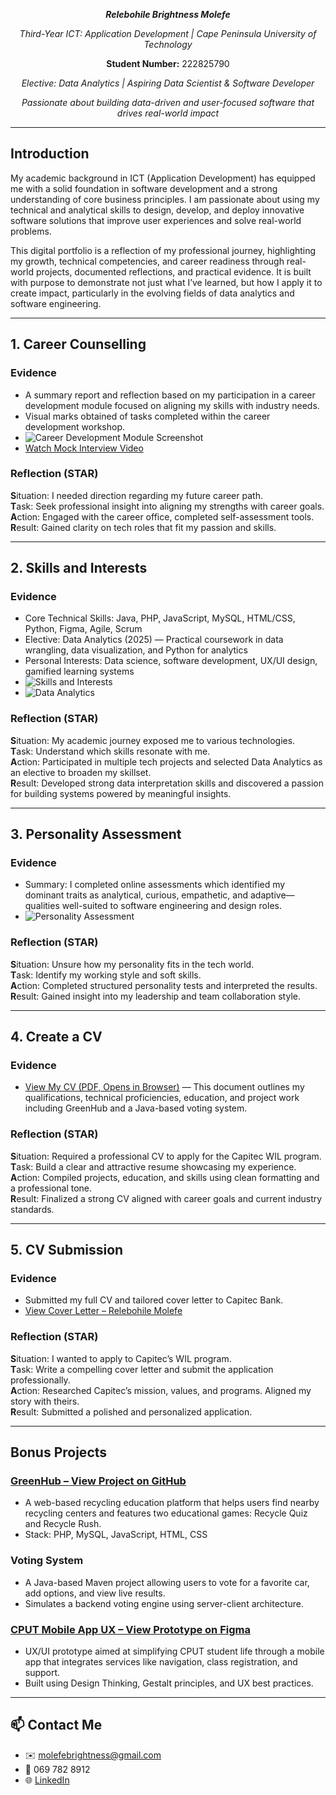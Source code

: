 <p align="center"><i><b>Relebohile Brightness Molefe</b></i></p>
<p align="center"> <i>Third-Year ICT: Application Development | Cape Peninsula University of Technology</i></p>
<p align="center"> <b>Student Number:</b> 222825790</p>
<p align="center"> <i>Elective: Data Analytics | Aspiring Data Scientist & Software Developer</i></p>
<p align="center"> <i>Passionate about building data-driven and user-focused software that drives real-world impact</i></p>

---

## Introduction

My academic background in ICT (Application Development) has equipped me with a solid foundation in software development and a strong understanding of core business principles. I am passionate about using my technical and analytical skills to design, develop, and deploy innovative software solutions that improve user experiences and solve real-world problems.

This digital portfolio is a reflection of my professional journey, highlighting my growth, technical competencies, and career readiness through real-world projects, documented reflections, and practical evidence. It is built with purpose to demonstrate not just what I’ve learned, but how I apply it to create impact, particularly in the evolving fields of data analytics and software engineering.

---

##  1. Career Counselling

###  Evidence
- A summary report and reflection based on my participation in a career development module focused on aligning my skills with industry needs.
- Visual marks obtained of tasks completed within the career development workshop.
- ![Career Development Module Screenshot](https://github.com/user-attachments/assets/a37b2b66-5e3d-4d68-ad2a-ab98c3b7d7ec)
- [ Watch Mock Interview Video](https://github.com/wil-it2025/cv-tutorial-RelebohileMolefe2/blob/main/Mock-Interview.mp4)

### Reflection (STAR)
**S**ituation: I needed direction regarding my future career path.  
**T**ask: Seek professional insight into aligning my strengths with career goals.  
**A**ction: Engaged with the career office, completed self-assessment tools.  
**R**esult: Gained clarity on tech roles that fit my passion and skills.

---

## 2. Skills and Interests

### Evidence
- Core Technical Skills: Java, PHP, JavaScript, MySQL, HTML/CSS, Python, Figma, Agile, Scrum
- Elective: Data Analytics (2025) — Practical coursework in data wrangling, data visualization, and Python for analytics
- Personal Interests: Data science, software development, UX/UI design, gamified learning systems
- ![Skills and Interests](https://github.com/user-attachments/assets/e7e9987c-3e18-40e1-adb9-35f89d88291f)
- ![Data Analytics](https://github.com/user-attachments/assets/7c2932bc-8e3e-45fc-a394-1f560b641331)

### Reflection (STAR)
**S**ituation: My academic journey exposed me to various technologies.  
**T**ask: Understand which skills resonate with me.  
**A**ction: Participated in multiple tech projects and selected Data Analytics as an elective to broaden my skillset.  
**R**esult: Developed strong data interpretation skills and discovered a passion for building systems powered by meaningful insights.

---

## 3. Personality Assessment

### Evidence
- Summary: I completed online assessments which identified my dominant traits as analytical, curious, empathetic, and adaptive—qualities well-suited to software engineering and design roles.
- ![Personality Assessment](https://github.com/user-attachments/assets/d8ba08c2-e953-451a-be3f-7abe93dc869d)

### Reflection (STAR)
**S**ituation: Unsure how my personality fits in the tech world.  
**T**ask: Identify my working style and soft skills.  
**A**ction: Completed structured personality tests and interpreted the results.  
**R**esult: Gained insight into my leadership and team collaboration style.

---

## 4. Create a CV

### Evidence
- [ View My CV (PDF, Opens in Browser)](https://github.com/user-attachments/files/20416166/CV_RB.MOLEFE.pdf) — This document outlines my qualifications, technical proficiencies, education, and project work including GreenHub and a Java-based voting system.

### Reflection (STAR)
**S**ituation: Required a professional CV to apply for the Capitec WIL program.  
**T**ask: Build a clear and attractive resume showcasing my experience.  
**A**ction: Compiled projects, education, and skills using clean formatting and a professional tone.  
**R**esult: Finalized a strong CV aligned with career goals and current industry standards.

---

## 5. CV Submission

### Evidence
-  Submitted my full CV and tailored cover letter to Capitec Bank.
- [ View Cover Letter – Relebohile Molefe](https://github.com/user-attachments/files/20416170/Cover_Letter_Relebohile_Molefe.pdf)

### Reflection (STAR)
**S**ituation: I wanted to apply to Capitec’s WIL program.  
**T**ask: Write a compelling cover letter and submit the application professionally.  
**A**ction: Researched Capitec’s mission, values, and programs. Aligned my story with theirs.  
**R**esult: Submitted a polished and personalized application.

---

## Bonus Projects

### [GreenHub – View Project on GitHub](https://github.com/relebohilemolefe/greenhub)
- A web-based recycling education platform that helps users find nearby recycling centers and features two educational games: Recycle Quiz and Recycle Rush.
- Stack: PHP, MySQL, JavaScript, HTML, CSS

### Voting System
- A Java-based Maven project allowing users to vote for a favorite car, add options, and view live results.
- Simulates a backend voting engine using server-client architecture.

### [CPUT Mobile App UX – View Prototype on Figma](https://www.figma.com/design/b4mUdN8BMIPPPFup6pqAbn/Multimedia-wireframes?node-id=672-816&p=f&t=O1taqhSortrVvLPO-0)
- UX/UI prototype aimed at simplifying CPUT student life through a mobile app that integrates services like navigation, class registration, and support.
- Built using Design Thinking, Gestalt principles, and UX best practices.

---

## 📫 Contact Me
- ✉️ molefebrightness@gmail.com  
- 📱 069 782 8912  
- 🌐 [LinkedIn](https://www.linkedin.com/in/relebohile-molefe-2a2a4b234)

